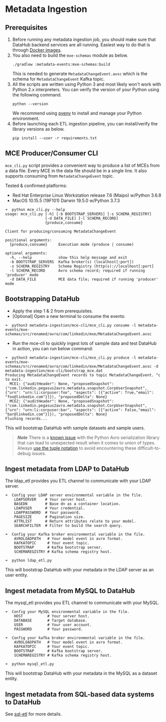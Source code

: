 # Metadata Ingestion

## Prerequisites

1. Before running any metadata ingestion job, you should make sure that DataHub backend services are all running.
   Easiest way to do that is through [Docker images](../docker).
2. You also need to build the `mxe-schemas` module as below.
   ```
   ./gradlew :metadata-events:mxe-schemas:build
   ```
   This is needed to generate `MetadataChangeEvent.avsc` which is the schema for `MetadataChangeEvent` Kafka topic.
3. All the scripts are written using Python 3 and most likely won't work with Python 2.x interpreters. You can verify
   the version of your Python using the following command.
   ```
   python --version
   ```
   We recommend using [pyenv](https://github.com/pyenv/pyenv) to install and manage your Python environment.
4. Before launching each ETL ingestion pipeline, you can install/verify the library versions as below.
   ```
   pip install --user -r requirements.txt
   ```

## MCE Producer/Consumer CLI

`mce_cli.py` script provides a convenient way to produce a list of MCEs from a data file. Every MCE in the data file
should be in a single line. It also supports consuming from `MetadataChangeEvent` topic.

Tested & confirmed platforms:

- Red Hat Enterprise Linux Workstation release 7.6 (Maipo) w/Python 3.6.8
- MacOS 10.15.5 (19F101) Darwin 19.5.0 w/Python 3.7.3

```
➜  python mce_cli.py --help
usage: mce_cli.py [-h] [-b BOOTSTRAP_SERVERS] [-s SCHEMA_REGISTRY]
                  [-d DATA_FILE] [-l SCHEMA_RECORD]
                  {produce,consume}

Client for producing/consuming MetadataChangeEvent

positional arguments:
  {produce,consume}     Execution mode (produce | consume)

optional arguments:
  -h, --help            show this help message and exit
  -b BOOTSTRAP_SERVERS  Kafka broker(s) (localhost[:port])
  -s SCHEMA_REGISTRY    Schema Registry (http(s)://localhost[:port]
  -l SCHEMA_RECORD      Avro schema record; required if running 'producer' mode
  -d DATA_FILE          MCE data file; required if running 'producer' mode
```

## Bootstrapping DataHub

- Apply the step 1 & 2 from prerequisites.
- [Optional] Open a new terminal to consume the events:

```
➜  python3 metadata-ingestion/mce-cli/mce_cli.py consume -l metadata-events/mxe-schemas/src/renamed/avro/com/linkedin/mxe/MetadataChangeEvent.avsc
```

- Run the mce-cli to quickly ingest lots of sample data and test DataHub in action, you can run below command:

```
➜  python3 metadata-ingestion/mce-cli/mce_cli.py produce -l metadata-events/mxe-schemas/src/renamed/avro/com/linkedin/mxe/MetadataChangeEvent.avsc -d metadata-ingestion/mce-cli/bootstrap_mce.dat
Producing MetadataChangeEvent records to topic MetadataChangeEvent. ^c to exit.
  MCE1: {"auditHeader": None, "proposedSnapshot": ("com.linkedin.pegasus2avro.metadata.snapshot.CorpUserSnapshot", {"urn": "urn:li:corpuser:foo", "aspects": [{"active": True,"email": "foo@linkedin.com"}]}), "proposedDelta": None}
  MCE2: {"auditHeader": None, "proposedSnapshot": ("com.linkedin.pegasus2avro.metadata.snapshot.CorpUserSnapshot", {"urn": "urn:li:corpuser:bar", "aspects": [{"active": False,"email": "bar@linkedin.com"}]}), "proposedDelta": None}
Flushing records...
```

This will bootstrap DataHub with sample datasets and sample users.

> **_Note_** There is a [known issue](https://github.com/fastavro/fastavro/issues/292) with the Python Avro
> serialization library that can lead to unexpected result when it comes to union of types. Always
> [use the tuple notation](https://fastavro.readthedocs.io/en/latest/writer.html#using-the-tuple-notation-to-specify-which-branch-of-a-union-to-take)
> to avoid encountering these difficult-to-debug issues.

## Ingest metadata from LDAP to DataHub

The ldap_etl provides you ETL channel to communicate with your LDAP server.

```
➜  Config your LDAP server environmental variable in the file.
    LDAPSERVER    # Your server host.
    BASEDN        # Base dn as a container location.
    LDAPUSER      # Your credential.
    LDAPPASSWORD  # Your password.
    PAGESIZE      # Pagination size.
    ATTRLIST      # Return attributes relate to your model.
    SEARCHFILTER  # Filter to build the search query.

➜  Config your Kafka broker environmental variable in the file.
    AVROLOADPATH   # Your model event in avro format.
    KAFKATOPIC     # Your event topic.
    BOOTSTRAP      # Kafka bootstrap server.
    SCHEMAREGISTRY # Kafka schema registry host.

➜  python ldap_etl.py
```

This will bootstrap DataHub with your metadata in the LDAP server as an user entity.

## Ingest metadata from MySQL to DataHub

The mysql_etl provides you ETL channel to communicate with your MySQL.

```
➜  Config your MySQL environmental variable in the file.
    HOST           # Your server host.
    DATABASE       # Target database.
    USER           # Your user account.
    PASSWORD       # Your password.

➜  Config your kafka broker environmental variable in the file.
    AVROLOADPATH   # Your model event in avro format.
    KAFKATOPIC     # Your event topic.
    BOOTSTRAP      # Kafka bootstrap server.
    SCHEMAREGISTRY # Kafka schema registry host.

➜  python mysql_etl.py
```

This will bootstrap DataHub with your metadata in the MySQL as a dataset entity.

## Ingest metadata from SQL-based data systems to DataHub

See [sql-etl](sql-etl/) for more details.
